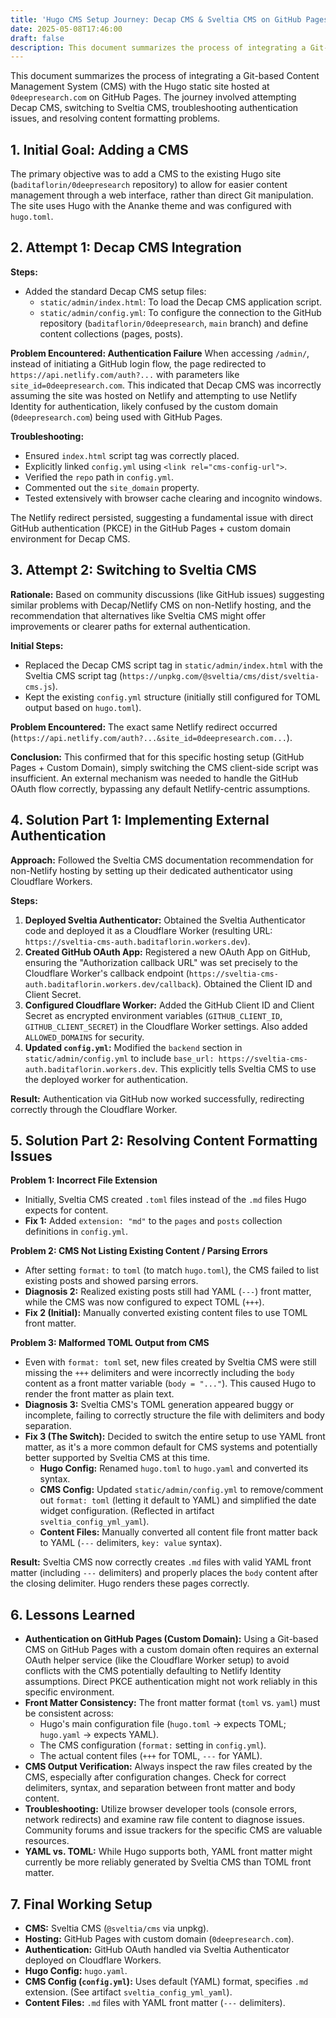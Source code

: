 ```yaml
---
title: 'Hugo CMS Setup Journey: Decap CMS & Sveltia CMS on GitHub Pages'
date: 2025-05-08T17:46:00
draft: false
description: This document summarizes the process of integrating a Git-based Content Management System (CMS) with the Hugo static site hosted at 0deepresearch.com on GitHub Pages. The journey involved attempting Decap CMS, switching to Sveltia CMS, troubleshooting authentication issues, and resolving content formatting problems.
---
```

This document summarizes the process of integrating a Git-based Content Management System (CMS) with the Hugo static site hosted at `0deepresearch.com` on GitHub Pages. The journey involved attempting Decap CMS, switching to Sveltia CMS, troubleshooting authentication issues, and resolving content formatting problems.

## 1. Initial Goal: Adding a CMS

The primary objective was to add a CMS to the existing Hugo site (`baditaflorin/0deepresearch` repository) to allow for easier content management through a web interface, rather than direct Git manipulation. The site uses Hugo with the Ananke theme and was configured with `hugo.toml`.

## 2. Attempt 1: Decap CMS Integration

**Steps:**
* Added the standard Decap CMS setup files:
    * `static/admin/index.html`: To load the Decap CMS application script.
    * `static/admin/config.yml`: To configure the connection to the GitHub repository (`baditaflorin/0deepresearch`, `main` branch) and define content collections (pages, posts).

**Problem Encountered: Authentication Failure**
When accessing `/admin/`, instead of initiating a GitHub login flow, the page redirected to `https://api.netlify.com/auth?...` with parameters like `site_id=0deepresearch.com`.
This indicated that Decap CMS was incorrectly assuming the site was hosted on Netlify and attempting to use Netlify Identity for authentication, likely confused by the custom domain (`0deepresearch.com`) being used with GitHub Pages.

**Troubleshooting:**
* Ensured `index.html` script tag was correctly placed.
* Explicitly linked `config.yml` using `<link rel="cms-config-url">`.
* Verified the `repo` path in `config.yml`.
* Commented out the `site_domain` property.
* Tested extensively with browser cache clearing and incognito windows.

The Netlify redirect persisted, suggesting a fundamental issue with direct GitHub authentication (PKCE) in the GitHub Pages + custom domain environment for Decap CMS.

## 3. Attempt 2: Switching to Sveltia CMS

**Rationale:** Based on community discussions (like GitHub issues) suggesting similar problems with Decap/Netlify CMS on non-Netlify hosting, and the recommendation that alternatives like Sveltia CMS might offer improvements or clearer paths for external authentication.

**Initial Steps:**
* Replaced the Decap CMS script tag in `static/admin/index.html` with the Sveltia CMS script tag (`https://unpkg.com/@sveltia/cms/dist/sveltia-cms.js`).
* Kept the existing `config.yml` structure (initially still configured for TOML output based on `hugo.toml`).

**Problem Encountered:** The exact same Netlify redirect occurred (`https://api.netlify.com/auth?...&site_id=0deepresearch.com...`).

**Conclusion:** This confirmed that for this specific hosting setup (GitHub Pages + Custom Domain), simply switching the CMS client-side script was insufficient. An external mechanism was needed to handle the GitHub OAuth flow correctly, bypassing any default Netlify-centric assumptions.

## 4. Solution Part 1: Implementing External Authentication

**Approach:** Followed the Sveltia CMS documentation recommendation for non-Netlify hosting by setting up their dedicated authenticator using Cloudflare Workers.

**Steps:**
1.  **Deployed Sveltia Authenticator:** Obtained the Sveltia Authenticator code and deployed it as a Cloudflare Worker (resulting URL: `https://sveltia-cms-auth.baditaflorin.workers.dev`).
2.  **Created GitHub OAuth App:** Registered a new OAuth App on GitHub, ensuring the "Authorization callback URL" was set precisely to the Cloudflare Worker's callback endpoint (`https://sveltia-cms-auth.baditaflorin.workers.dev/callback`). Obtained the Client ID and Client Secret.
3.  **Configured Cloudflare Worker:** Added the GitHub Client ID and Client Secret as encrypted environment variables (`GITHUB_CLIENT_ID`, `GITHUB_CLIENT_SECRET`) in the Cloudflare Worker settings. Also added `ALLOWED_DOMAINS` for security.
4.  **Updated `config.yml`:** Modified the `backend` section in `static/admin/config.yml` to include `base_url: https://sveltia-cms-auth.baditaflorin.workers.dev`. This explicitly tells Sveltia CMS to use the deployed worker for authentication.

**Result:** Authentication via GitHub now worked successfully, redirecting correctly through the Cloudflare Worker.

## 5. Solution Part 2: Resolving Content Formatting Issues

**Problem 1: Incorrect File Extension**
* Initially, Sveltia CMS created `.toml` files instead of the `.md` files Hugo expects for content.
* **Fix 1:** Added `extension: "md"` to the `pages` and `posts` collection definitions in `config.yml`.

**Problem 2: CMS Not Listing Existing Content / Parsing Errors**
* After setting `format:` to `toml` (to match `hugo.toml`), the CMS failed to list existing posts and showed parsing errors.
* **Diagnosis 2:** Realized existing posts still had YAML (`---`) front matter, while the CMS was now configured to expect TOML (`+++`).
* **Fix 2 (Initial):** Manually converted existing content files to use TOML front matter.

**Problem 3: Malformed TOML Output from CMS**
* Even with `format: toml` set, new files created by Sveltia CMS were still missing the `+++` delimiters and were incorrectly including the `body` content as a front matter variable (`body = "..."`). This caused Hugo to render the front matter as plain text.
* **Diagnosis 3:** Sveltia CMS's TOML generation appeared buggy or incomplete, failing to correctly structure the file with delimiters and body separation.
* **Fix 3 (The Switch):** Decided to switch the entire setup to use YAML front matter, as it's a more common default for CMS systems and potentially better supported by Sveltia CMS at this time.
    * **Hugo Config:** Renamed `hugo.toml` to `hugo.yaml` and converted its syntax.
    * **CMS Config:** Updated `static/admin/config.yml` to remove/comment out `format: toml` (letting it default to YAML) and simplified the date widget configuration. (Reflected in artifact `sveltia_config_yml_yaml`).
    * **Content Files:** Manually converted all content file front matter back to YAML (`---` delimiters, `key: value` syntax).

**Result:** Sveltia CMS now correctly creates `.md` files with valid YAML front matter (including `---` delimiters) and properly places the `body` content after the closing delimiter. Hugo renders these pages correctly.

## 6. Lessons Learned

* **Authentication on GitHub Pages (Custom Domain):** Using a Git-based CMS on GitHub Pages with a custom domain often requires an external OAuth helper service (like the Cloudflare Worker setup) to avoid conflicts with the CMS potentially defaulting to Netlify Identity assumptions. Direct PKCE authentication might not work reliably in this specific environment.
* **Front Matter Consistency:** The front matter format (`toml` vs. `yaml`) must be consistent across:
    * Hugo's main configuration file (`hugo.toml` -> expects TOML; `hugo.yaml` -> expects YAML).
    * The CMS configuration (`format:` setting in `config.yml`).
    * The actual content files (`+++` for TOML, `---` for YAML).
* **CMS Output Verification:** Always inspect the raw files created by the CMS, especially after configuration changes. Check for correct delimiters, syntax, and separation between front matter and body content.
* **Troubleshooting:** Utilize browser developer tools (console errors, network redirects) and examine raw file content to diagnose issues. Community forums and issue trackers for the specific CMS are valuable resources.
* **YAML vs. TOML:** While Hugo supports both, YAML front matter might currently be more reliably generated by Sveltia CMS than TOML front matter.

## 7. Final Working Setup

* **CMS:** Sveltia CMS (`@sveltia/cms` via unpkg).
* **Hosting:** GitHub Pages with custom domain (`0deepresearch.com`).
* **Authentication:** GitHub OAuth handled via Sveltia Authenticator deployed on Cloudflare Workers.
* **Hugo Config:** `hugo.yaml`.
* **CMS Config (`config.yml`):** Uses default (YAML) format, specifies `.md` extension. (See artifact `sveltia_config_yml_yaml`).
* **Content Files:** `.md` files with YAML front matter (`---` delimiters).
